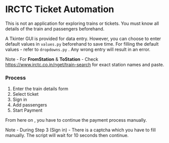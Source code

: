 # IRCTC Ticket Automation

This is not an application for exploring trains or tickets. You must know all details of the train and passengers beforehand.

A Tkinter GUI is provided for data entry. However, you can choose to enter default values in `values.py` beforehand to save time. For filling the default values - refer to `dropdowns.py` . Any wrong entry will result in an error.

Note - For **FromStation** & **ToStation** - Check https://www.irctc.co.in/nget/train-search for exact station names and paste.

### Process
1. Enter the train details form
2. Select ticket
3. Sign in 
4. Add passengers
5. Start Payment

From here on , you have to continue the payment process manually.

Note - During Step 3 (Sign in) - There is a captcha which you have to fill manually. The script will wait for 10 seconds then continue.